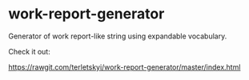 # work-report-generator
Generator of work report-like string using expandable vocabulary.

Check it out:

https://rawgit.com/terletskyi/work-report-generator/master/index.html
